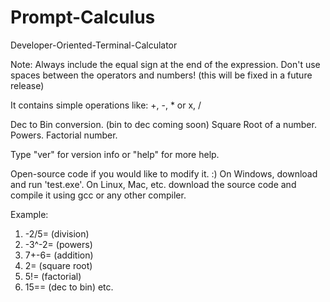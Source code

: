 # Prompt-Calculus
Developer-Oriented-Terminal-Calculator

Note: Always include the equal sign at the end of the expression. Don't use spaces between the operators and numbers! (this will be fixed in a future release)


It contains simple operations like: +, -, * or x, /

Dec to Bin conversion. (bin to dec coming soon)
Square Root of a number.
Powers.
Factorial number.

Type "ver" for version info or "help" for more help.

Open-source code if you would like to modify it. :)
On Windows, download and run 'test.exe'.
On Linux, Mac, etc. download the source code and compile it using gcc or any other compiler. 

Example:
1. -2/5= (division) 
2. -3^-2= (powers) 
3. 7+-6= (addition) 
4. 2\= (square root) 
5. 5!= (factorial) 
6. 15== (dec to bin)
etc. 
